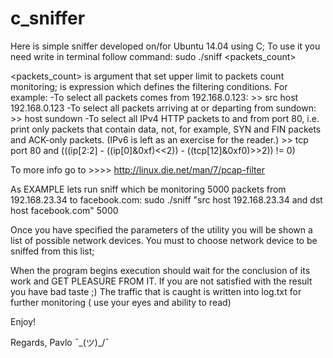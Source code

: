 # c_sniffer

Here is simple sniffer developed on/for Ubuntu 14.04 using C;
To use it you need write in terminal follow command:
	sudo ./sniff <filter> <packets_count>

<packets_count> is argument that set upper limit to packets count monitoring;
<filter>  is expression which defines the filtering conditions. 
For example:
	-To select all packets comes from 192.168.0.123:
		>> src host 192.168.0.123
	-To select all packets arriving at or departing from sundown:
		>> host sundown
	-To select all IPv4 HTTP packets to and from port 80, i.e. print only packets that contain data, not, for example, SYN and FIN packets and ACK-only packets. (IPv6 is left as an exercise for the reader.)
		>> tcp port 80 and (((ip[2:2] - ((ip[0]&0xf)<<2)) - ((tcp[12]&0xf0)>>2)) != 0)

To more info go to >>>>  http://linux.die.net/man/7/pcap-filter	

As EXAMPLE lets run sniff which be monitoring 5000 packets from 192.168.23.34 to facebook.com:
          sudo ./sniff "src host 192.168.23.34 and dst host facebook.com"  5000
  
		
Once you have specified the parameters of the utility you will be shown a list of possible network devices.
You must to choose network device to be sniffed from this list; 

When the program begins execution should wait for the conclusion of its work and GET PLEASURE FROM IT.
If you are not satisfied with the result you have bad taste ;)
The traffic that is caught is written into log.txt for further monitoring ( use your eyes and ability to read)

Enjoy!

Regards, Pavlo ¯\_(ツ)_/¯ 



